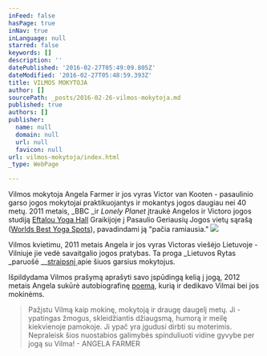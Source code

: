 ```yaml
---
inFeed: false
hasPage: true
inNav: true
inLanguage: null
starred: false
keywords: []
description: ''
datePublished: '2016-02-27T05:49:09.805Z'
dateModified: '2016-02-27T05:48:59.393Z'
title: VILMOS MOKYTOJA
author: []
sourcePath: _posts/2016-02-26-vilmos-mokytoja.md
published: true
authors: []
publisher:
  name: null
  domain: null
  url: null
  favicon: null
url: vilmos-mokytoja/index.html
_type: WebPage

---
```

Vilmos mokytoja Angela Farmer ir jos vyras Victor van Kooten  - pasaulinio garso jogos mokytojai praktikuojantys ir mokantys jogos daugiau nei 40 metų. 2011 metais, _BBC _ir _Lonely Planet_ įtraukė Angelos ir Victoro jogos studiją [Eftalou Yoga Hall][0] Graikijoje į Pasaulio Geriausių Jogos vietų sąrašą ([Worlds Best Yoga Spots][1]), pavadindami ją "pačia ramiausia."
![](https://the-grid-user-content.s3-us-west-2.amazonaws.com/98cf80a0-487c-4159-86ab-4dcdae578598.png)

Vilmos kvietimu, 2011 metais Angela ir jos vyras Victoras viešėjo Lietuvoje - Vilniuje jie vedė savaitgalio jogos pratybas. Ta proga _Lietuvos Rytas _paruošė __[straipsnį ][2]apie šiuos garsius mokytojus.

Išpildydama Vilmos prašymą aprašyti savo įspūdingą kelią į jogą, 2012 metais Angela sukūrė autobiografinę [poemą][3], kurią ir dedikavo Vilmai bei jos mokinėms. 
> 
> Pažįstu Vilmą kaip mokinę, mokytoją ir draugę daugelį metų. Ji - ypatingas žmogus, skleidžiantis džiaugsmą, humorą ir meilę kiekvienoje pamokoje. Ji ypač yra įgudusi dirbti su moterimis. Nepraleisk šios nuostabios galimybės spinduliuoti vidine gyvybe per jogą su Vilma! - ANGELA FARMER

[][3]

[0]: http://www.angela-victor.com/
[1]: http://www.bbc.com/travel/story/20110119-the-worlds-best-yoga-spots
[2]: http://sveikata.lrytas.lt/-13139443671311638493-i-mirties-nag-i-tr-k-pasaulinio-garso-jogai-alin-draudimus-k-nas-pats-pasako-kas-jam-tinka-nuotraukos.htm
[3]: http://yogaforthelargerwoman.com/purchase-2013-calendar/angela-farmers-poem/
